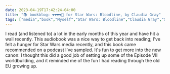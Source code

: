 ---date: 2023-04-19T17:42:24-04:00title: "📚 bookblog: ❤️❤️❤️❤️🖤 for Star Wars: Bloodline, by Claudia Gray"tags: ["media","book","Myself","Star Wars: Bloodline","Claudia Gray","Star Wars","Leia Organa","Star Wars Expanded Universe","podcasts","audiobooks"]---I read (and listened to) a lot in the early months of this year and have hit a wall recently. This audiobook was a nice way to get back into reading; I've felt a hunger for Star Wars media recently, and this book came recommended on a podcast I've sampled. It's fun to get more into the new canon: I thought this did a good job of setting up some of the Episode VII worldbuilding, and it reminded me of the fun I had reading through the old EU growing up.
